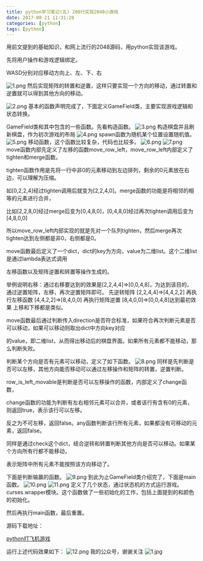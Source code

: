 ```yaml
---
title: python学习笔记(五) 200行实现2048小游戏
date: 2017-08-21 11:31:28
categories: [python]
tags: [python]
---
```

用前文提到的基础知识，和网上流行的2048源码，用python实现该游戏。

先将用户操作和游戏逻辑绑定。

WASD分别对应移动方向上、左、下、右

![1.png](1.png)
然后实现矩阵的转置和逆置，这样只要实现一个方向的移动，通过转置和逆置就可以得到其他方向的移动。
<!--more-->
![2.png](2.png)
基本的函数声明完成了，下面定义GameField类，主要实现游戏逻辑和状态转换。

GameField类和其中包含的一些函数。先看构造函数。
![3.png](3.png)
构造棋盘并且刷新棋盘，作为初次游戏的布局
![4.png](4.png)
spawn函数为随机某个位置设置随机值。
![5.png](5.png)
移动函数，这个函数比较复杂，代码也比较多。
![6.png](6.png)
![7.png](7.png)
move函数内部先定义了左移的函数move_row_left，move_row_left内部定义了tighten和merge函数。

tighten函数作用是先将一行中非0的元素移动到左边排列，剩余的0元素放在右边，可以理解为压缩。

如[0,2,2,4]经过tighten调用后就变为[2,2,4,0]。merge函数的功能是将相邻的相等的元素进行合并，

比如[2,2,8,0]经过merge后变为[0,4,8,0]，[0,4,8,0]经过再次tighten调用后变为[4,8,0,0]

所以move_row_left内部实现的就是先对一个队列tighten，然后merge再次tighten达到左侧都是非0，右侧都是0。

move函数最后定义了一个dict，dict的key为方向，value为二维list。这个二维list是通过lambda表达式调用

左移函数以及矩阵逆置和转置等操作生成的。

举例说明右移：通过右移要达到的效果是[2,2,4,4]=>[0,0,4,8]，为达到该目的，通过逆置矩阵，左移，再次逆置矩阵即可。
先逆转矩阵
[2,2,4,4]=>[4,4,2,2]
再执行左移函数
[4,4,2,2]=>[8,4,0,0]
再执行矩阵逆置
[8,4,0,0]=>[0,0,4,8]达到最初效果
上移和下移都是类似。

move函数最后通过判断传入direction是否符合标准，如果符合再次判断元素是否可以移动，如果可以移动则取出dict中方向key对应

的value，即二维list，从而得出移动后的棋盘界面。如果所有元素都不能移动，那么判断失败。

判断某个方向是否有元素可以移动，定义了如下函数。
![8.png](8.png)
同样是先判断是否可以左移，其他方向能否移动可以通过左移操作和矩阵的转置，逆置判断。

 row_is_left_movable是判断是否可以左移操作的函数，内部定义了change函数，

change函数的功能为判断有左右相邻元素可以合并，或者该行有含有0的元素，则返回true，表示该行可以左移。

反之为不可左移，返回false。any函数判断该行所有元素，如果都没有可移动的元素，返回false。

同样是通过check这个dict，结合逆转和转置判断其他方向是否可以移动。如果某个方向所有行都不能移动，

表示矩阵中所有元素不能按照该方向移动了。

下面是判断输赢的函数。
![9.png](9.png)
到此为止GameField类介绍完了，下面是main函数。
![10.png](10.png)
![11.png](11.png)
定义了几个状态，通过状态机的方式运行游戏。 curses.wrapper模块。这个函数做了一些初始化的工作，包括上面提到的和颜色的初始化。

然后再执行main函数，最后重置。

 

源码下载地址：

[python打飞机游戏](http://download.csdn.net/detail/secondtonone1/9852914)

运行上述代码效果如下：
![12.png](12.png)
我的公众号，谢谢关注
![1.jpg](1.jpg)
